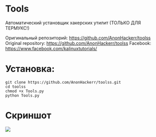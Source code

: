 # Tools
Автоматический установщик хакерских утилит (ТОЛЬКО ДЛЯ ТЕРМУКС!)

Оригинальный репозиторий: https://github.com/AnonHackerr/toolss
Original repository: https://github.com/AnonHackerr/toolss
Facebook: https://www.facebook.com/kalinuxtutorials/

# Установка:

```
git clone https://github.com/AnonHackerr/toolss.git
cd toolss
chmod +x Tools.py
python Tools.py
```
# Скриншот
<img src="https://i.imgur.com/OhhVPzU.png"/>

